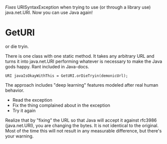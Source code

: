 *Fixes* URISyntaxException when trying to use (or through a library use) java.net.URI. Now you can use Java again!


GetURI
======
or die tryin.

There is one class with one static method. It takes any arbitrary URL and turns it into java.net.URI performing whatever is necessary to make the Java gods happy. Rant included in Java-docs.

    URI javaIsOkayWithThis = GetURI.orDieTryin(demonicUrl);

The approach includes "deep learning" features modeled after real human behavior.

  - Read the exception
  - Fix the thing complained about in the exception
  - Try it again

Realize that by "fixing" the URL so that Java will accept it against rfc3986 (java.net.URI), you are changing the bytes. It is not identical to the original. Most of the time this will not result in any measurable difference, but there's your warning.
